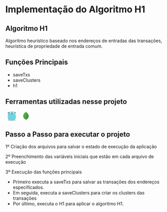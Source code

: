 # Implementação do Algoritmo H1


## Algoritmo H1

Algoritmo heurístico baseado nos endereços de entradas das transações, heurística de propriedade de entrada comum.

## Funções Principais

  * saveTxs
  * saveClusters
  * h1

## Ferramentas utilizadas nesse projeto
<div style="display: inline_block">
  <img align="center" alt="EP-Go" height="30" width="40" src="https://raw.githubusercontent.com/devicons/devicon/master/icons/go/go-original.svg">
  <img align="center" alt="EP-MongoDB" height="30" width="40" src="https://raw.githubusercontent.com/devicons/devicon/master/icons/mongodb/mongodb-original.svg">
</div>

## Passo a Passo para executar o projeto

1º Criação dos arquivos para salvar o estado de execução da aplicação

2º Preenchimento das variáveis iniciais que estão em cada arquivo de execução

3º Execução das funções principais

 * Primeiro executa a saveTxs para salvar as transações dos endereços especificados.
 * Em seguida, executa a saveClusters para criar os clusters das transações
 * Por último, executa o H1 para aplicar o algoritmo H1.




